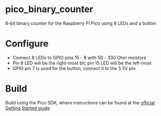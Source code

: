 # pico_binary_counter
8-bit binary counter for the Raspberry Pi Pico using 8 LEDs and a button

# Configure
- Connect 8 LEDs to GPIO pins 15 - 8 with 50 - 330 Ohm resistors
- Pin 8 LED will be the right-most bit; pin 15 LED will be the left-most
- GPIO pin 7 is used for the button, connect it to the 3.3V pin

# Build
Build using the Pico SDK, where instructions can be found at the [official Getting Started guide](https://datasheets.raspberrypi.com/pico/getting-started-with-pico.pdf 'Getting Started with Pico')
